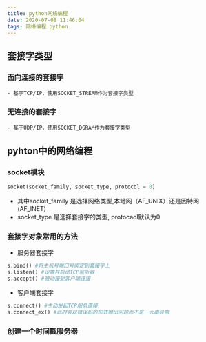 ```yaml
---
title: python网络编程
date: 2020-07-08 11:46:04
tags: 网络编程 python
---
```

## 套接字类型
### 面向连接的套接字
    - 基于TCP/IP，使用SOCKET_STREAM作为套接字类型
### 无连接的套接字
    - 基于UDP/IP，使用SOCKET_DGRAM作为套接字类型

## pyhton中的网络编程
### socket模块
```python
socket(socket_family, socket_type, protocol = 0)
```
 - 其中socket_family 是选择网络类型,本地网（AF_UNIX）还是因特网(AF_INET)
 - socket_type 是选择套接字的类型, protocaol默认为0

 ### 套接字对象常用的方法
- 服务器套接字
```python 
s.bind() #将主机号端口号绑定到套接字上
s.listen() #设置并启动TCP监听器
s.accept() #被动接受客户端连接
```
- 客户端套接字
```python
s.connect() #主动发起TCP服务连接
s.connect_ex() #此时会以错误码的形式抛出问题而不是一大串异常
```
### 创建一个时间戳服务器
    